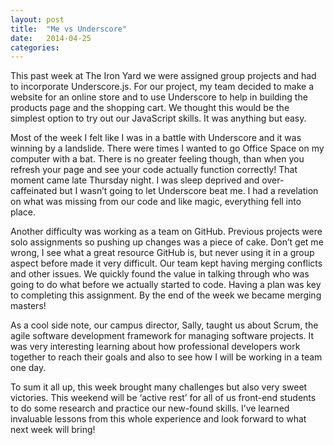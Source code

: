 ```yaml
---
layout: post
title:  "Me vs Underscore"
date:   2014-04-25 
categories: 
---
```


This past week at The Iron Yard we were assigned group projects and had to incorporate Underscore.js. For our project, my team decided to make a website for an online store and to use Underscore to help in building the products page and the shopping cart. We thought this would be the simplest option to try out our JavaScript skills. It was anything but easy.

Most of the week I felt like I was in a battle with Underscore and it was winning by a landslide. There were times I wanted to go Office Space on my computer with a bat. There is no greater feeling though, than when you refresh your page and see your code actually function correctly! That moment came late Thursday night. I was sleep deprived and over-caffeinated but I wasn’t going to let Underscore beat me. I had a revelation on what was missing from our code and like magic, everything fell into place.

Another difficulty was working as a team on GitHub. Previous projects were solo assignments so pushing up changes was a piece of cake.  Don’t get me wrong, I see what a great resource GitHub is, but never using it in a group aspect before made it very difficult. Our team kept having merging conflicts and other issues. We quickly found the value in talking through who was going to do what before we actually started to code. Having a plan was key to completing this assignment. By the end of the week we became merging masters!

As a cool side note, our campus director, Sally, taught us about Scrum, the agile software development framework for managing software projects. It was very interesting learning about how professional developers work together to reach their goals and also to see how I will be working in a team one day.

To sum it all up, this week brought many challenges but also very sweet victories. This weekend will be ‘active rest’ for all of us front-end students to do some research and practice our new-found skills. I’ve learned invaluable lessons from this whole experience and look forward to what next week will bring!